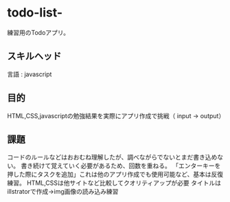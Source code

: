 # todo-list-
練習用のTodoアプリ。

## スキルヘッド
言語 : javascript

## 目的
HTML,CSS,javascriptの勉強結果を実際にアプリ作成で挑戦（ input → output）

## 課題
コードのルールなどはおおむね理解したが、調べながらでないとまだ書き込めない。
書き続けて覚えていく必要があるため、回数を重ねる。
「エンターキーを押した際にタスクを追加」これは他のアプリ作成でも使用可能など、基本は反復練習。
HTML,CSSは他サイトなど比較してクオリティアップが必要
タイトルはillstratorで作成→img画像の読み込み練習

